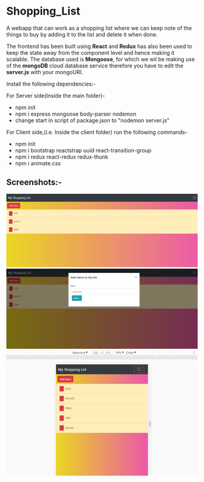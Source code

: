 # Shopping_List

A webapp that can work as a shopping list where we can keep note of the things to buy by adding it to the list and delete it when done.

The frontend has been built using **React** and **Redux** has also been used to keep the state away from the component level and hence making it scalable.
The database used is **Mongoose**, for which we wil be making use of the **mongoDB** cloud database service therefore you have to edit the  **server.js** with your mongoURI.

Install the following dependencies:-

For Server side(Inside the main folder)-

* npm init
* npm i express mongoose body-parser nodemon
* change start in script of package.json to "nodemon server.js"

For Client side,(i.e. Inside the client folder) run the following commands-
* npm init
* npm i bootstrap reactstrap uuid react-transition-group
* npm i redux react-redux redux-thunk
* npm i animate.css

## Screenshots:-
![MainPage](/screenshots/sl1.jpg)
![Additems](/screenshots/sl2.jpg)
![Responsiveness](/screenshots/sl3.jpg)
